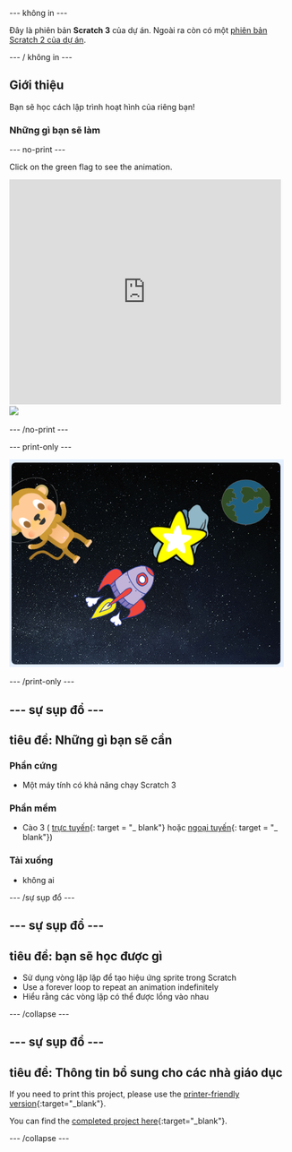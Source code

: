 \--- không in \---

Đây là phiên bản **Scratch 3** của dự án. Ngoài ra còn có một [phiên bản Scratch 2 của dự án](https://projects.raspberrypi.org/en/projects/lost-in-space-scratch2).

\--- / không in \---

## Giới thiệu

Bạn sẽ học cách lập trình hoạt hình của riêng bạn!

### Những gì bạn sẽ làm

\--- no-print \---

Click on the green flag to see the animation.

<div class="scratch-preview">
  <iframe allowtransparency="true" width="485" height="402" src="https://scratch.mit.edu/projects/embed/276873231/?autostart=false" frameborder="0" scrolling="no"></iframe>
  <img src="images/space-final.png">
</div>

\--- /no-print \---

\--- print-only \---

![Complete project](images/showcase_static.png)

\--- /print-only \---

## \--- sự sụp đổ \---

## tiêu đề: Những gì bạn sẽ cần

### Phần cứng

- Một máy tính có khả năng chạy Scratch 3

### Phần mềm

- Cào 3 ( [trực tuyến](http://rpf.io/scratchon){: target = "_ blank"} hoặc [ngoại tuyến](http://rpf.io/scratchoff){: target = "_ blank"})

### Tải xuống

- không ai

\--- /sự sụp đổ \---

## \--- sự sụp đổ \---

## tiêu đề: bạn sẽ học được gì

- Sử dụng vòng lặp lặp để tạo hiệu ứng sprite trong Scratch
- Use a forever loop to repeat an animation indefinitely
- Hiểu rằng các vòng lặp có thể được lồng vào nhau

\--- /collapse \---

## \--- sự sụp đổ \---

## tiêu đề: Thông tin bổ sung cho các nhà giáo dục

If you need to print this project, please use the [printer-friendly version](https://projects.raspberrypi.org/en/projects/lost-in-space/print){:target="_blank"}.

You can find the [completed project here](http://rpf.io/p/en/lost-in-space-get){:target="_blank"}.

\--- /collapse \---